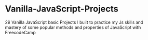 # Vanilla-JavaScript-Projects 
29 Vanilla JavaScript basic Projects  I built to practice my Js skills and mastery of some popular methods and properties of JavaScript with FreecodeCamp
